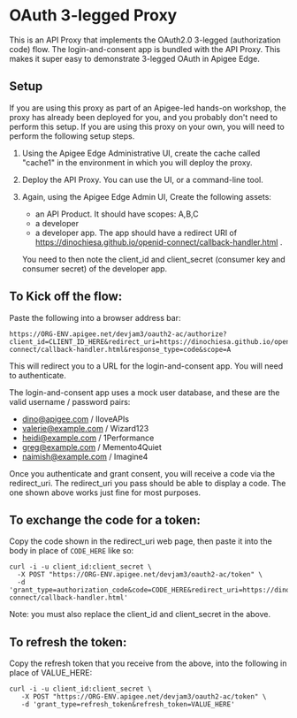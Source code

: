 # OAuth 3-legged Proxy

This is an API Proxy that implements the OAuth2.0 3-legged (authorization code) flow.
The login-and-consent app is bundled with the API Proxy.
This makes it super easy to demonstrate 3-legged OAuth in Apigee Edge.

## Setup

If you are using this proxy as part of an Apigee-led hands-on workshop, the proxy has already been deployed for you, and you probably don't need to perform this setup.  If you are using this proxy on your own, you will need to perform the following setup steps.


1. Using the Apigee Edge Administrative UI, create the cache called "cache1" in the environment in which you will deploy the proxy.

2. Deploy the API Proxy. You can use the UI, or a command-line tool.

3. Again, using the Apigee Edge Admin UI, Create the following assets:

   - an API Product. It should have scopes: A,B,C
   - a developer
   - a developer app. The app should have a redirect URI of https://dinochiesa.github.io/openid-connect/callback-handler.html .

   You need to then note the  client_id and client_secret (consumer key and consumer secret) of the developer app.



## To Kick off the flow:

Paste the following into a browser address bar:

```
https://ORG-ENV.apigee.net/devjam3/oauth2-ac/authorize?client_id=CLIENT_ID_HERE&redirect_uri=https://dinochiesa.github.io/openid-connect/callback-handler.html&response_type=code&scope=A

```

This will redirect you to a URL for the login-and-consent app.  You will need to authenticate.

The login-and-consent app uses a mock user database, and these are the valid username / password pairs:
* dino@apigee.com / IloveAPIs
* valerie@example.com / Wizard123
* heidi@example.com / 1Performance
* greg@example.com / Memento4Quiet
* naimish@example.com / Imagine4


Once you authenticate and grant consent, you will receive a code via the redirect_uri.
The redirect_uri you pass should be able to display a code. The one shown above works just fine for most purposes.


## To exchange the code for a token:

Copy the code shown in the redirect_uri web page, then paste it into the body in place of `CODE_HERE` like so:

```
curl -i -u client_id:client_secret \
  -X POST "https://ORG-ENV.apigee.net/devjam3/oauth2-ac/token" \
  -d 'grant_type=authorization_code&code=CODE_HERE&redirect_uri=https://dinochiesa.github.io/openid-connect/callback-handler.html'
```
Note: you must also replace the client_id and client_secret in the above.


## To refresh the token:

Copy the refresh token that you receive from the above, into the following in place of VALUE_HERE:

```
curl -i -u client_id:client_secret \
   -X POST "https://ORG-ENV.apigee.net/devjam3/oauth2-ac/token" \
   -d 'grant_type=refresh_token&refresh_token=VALUE_HERE'

```
